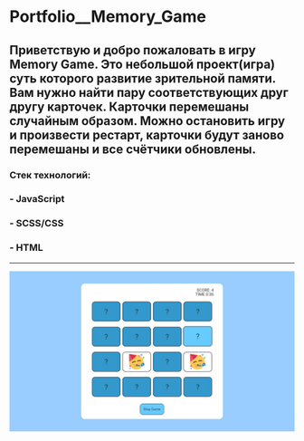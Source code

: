 # Portfolio__Memory_Game
## Приветствую и добро пожаловать в игру Memory Game. Это небольшой проект(игра) суть которого развитие зрительной памяти. Вам нужно найти пару соответствующих друг другу карточек. Карточки перемешаны случайным образом. Можно остановить игру и произвести рестарт, карточки будут заново перемешаны и все счётчики обновлены. 
### Стек технологий:
### - JavaScript
### - SCSS/CSS
### - HTML
_______

![screen](image/screen0.jpg)
